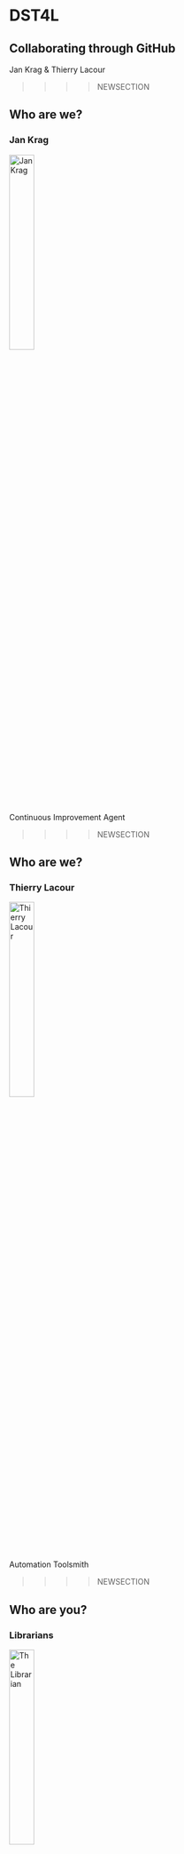 # DST4L
## Collaborating through GitHub
Jan Krag & Thierry Lacour

>>>>NEWSECTION
## Who are we?
### Jan Krag
<img src="img/jan.png" alt="Jan Krag" width="30%"/>

Continuous Improvement Agent
                  
>>>>NEWSECTION
## Who are we?
### Thierry Lacour
<img src="img/thierry.png" alt="Thierry Lacour" width="30%"/>

Automation Toolsmith
                    
>>>>NEWSECTION
## Who are you?
### Librarians
<img src="img/librarian.jpg" alt="The Librarian" width="30%"/>

Not our typical audience!

>>>>NEWSECTION
## Roadmap
* Hands-on introduction to GitHub
* @lakruzz powertalk
* Terminal ?
* Katas ?

>>>>NEWSECTION
## Setup
Make teams! 
* 3-4 members
* A leader         
* A name

Note:
Have team leads announce team names
                
>>>>NEWSECTION
## Setup
Log in to [github.com](github.com) and...

**Leaders**
* Go to [the training repository](?)
* Fork it!

**Members**
* Go to your leader's repository
 
Note:
  - Ensure students have .com accounts
  - **DEMO:** Fork the repository yourself
                    
>>>>NEWSECTION
## Quick intro
What is ...
* Git?
* GitHub?
* a Git repository?

Note:
  - What is Git?
  - What is GitHub?
  - Briefly explain repos
  - The GitHub Ecosystem
    - Talk about fun open source stuff!
    
>>>>NEWSECTION
## Exploring the repository
Let's take a look around!

Note:
- Exploring a Repository
  - **DEMO:** Exploring a repository
    - `Code` <-- The bulk of your repository, where you keep all your files and data
    - `README.md` <-- A 'Markdown' file which gets rendered on the main page by default, explain markdown
    - `Issues` <-- The heart of collaboration & communication, issues is where you can manage work/report problems,...
    - `Pull Request` <-- Pull requests are a means of proposing changes to the repository, the owner can merge them in
    - `Wiki` <-- "A place to hold documentation for your repo"
    - `Pulse` and `Graphs` <-- "Dashboards, or the stats of your projects. Keep up to date on your project."
    - `Settings` <-- "You don't see this because you aren't an owner or admin of this repository."  

>>>>NEWSECTION
## Issues

**Members**
* Create an issue:
 
"Add me as a collaborator!"

**Leaders**
* Add your members
* Resolve the issues

Note:
  - Using Issues
    - Describe Issues
    - **DEMO:** Using Issues
      - Create issue for "Add me as a collaborator!"
      - Discuss Permissions
        - If you aren't a collaborator, on a public repo you may add a comment to an issue, or create an issue of your own. 
        - You can't create branches, PRs, merge PRs.
    - **DEMO:** Add co-teachers as collaborators to your demo fork. Resolve the issue   
 

>>>>NEWSECTION
## You've got mail!

Notification settings

Note:
- Social Features of GitHub
  - Explain how to control the flood of email by:
    - Unsubscribing to threads
    - Watching (un-watching) repositories
      - Every time you're added as a collaborator to a repo, you're set to watch that repo.
    - Notification settings
    - Notification center (Web icon)
    
>>>>NEWSECTION 
## A quick recap

* Git(Hub)
* Repositories
* Collaborators
* Issues
* Notifications

Now let's get started!

Note:
 - Quickly recap what already went over

>>>>NEWSECTION 
## Proposing a workflow

**[The GitHub Flow](https://guides.github.com/introduction/flow/)**
Note:
 -They'll be making pull requests from their leaders' repo, to their leaders' repo

>>>>NEWSECTION                                                                                                                                                      
## Our first contribution

Create an issue!

Note:
-  TODO: do we want them to create an issue beforehand? I think yes.
- **DEMO & LAB:** 
  - Create an issue
    - Title: Create a bio file for Thierry
    - Content: 
      - Add a bio with some info on Thierry
      - Include Steps (Create a branch, add file, create a commit, open a PR, have a discussion about PR, merge PR)
    - Demonstrate markdown for headers, checkboxes and emoji
      - Toolbar
      - `Preview`
    - `Assign` the issue to the person
    - Add a `label`  

>>>>NEWSECTION                                                                                                                                                      
## Our first contribution

Branch off!

Note: 
- Using Branches
  - Briefly discuss "Git Status" toolbar (commits, branches, releases, contributors)
  - **DEMO:** Creating a Branch
    - Create a branch named `name-bio.md`
  - Notice what happens when you refresh the page/click on the main repo!
    
>>>>NEWSECTION                                                                                                                                                      
## Our first contribution

Add some data!

*bio/thierry-bio.md*
```
name: Thierry
from: Belgium
likes: Git! 
```

Note:
 - **DEMO:** Create a file in a folder in the repository
     - *bio/thierry-bio.md*
   - When they've all done this, go to the commit graph
   - Explain commits
      - Creates a safe rollback point for us.
      - Allows us to see our repo at a specific point in time.
      - "Oops Button"
      - Even allows us to rollback specific commits

>>>>NEWSECTION
## Our first contribution

Create a pull request!
  
Note:
- Creating Pull Requests
  - Understanding Pull Requests
  - **DEMO:** Creating a Pull Request on GitHub
    - Show `base:` and `compare:` drop downs
    - Issue resolution (Resolves/Closes #issuefrombefore)
    - Assignment, Label
    - Create PR
    - Assign to leader
  - Return to original issue and hover over information pane
  - Summarize where we've been.                            

>>>>NEWSECTION
## Our first contribution
 
Collaborate on a PR, discuss!

Note:
- Pull Request Tools
    - `Conversation` view
    - `Commits` view
    - `Files changed` view
    - Create line comment
    - Add a general comment to the discussion
    - Add :+1: emoji
  - **DEMO:** Comment on someone else's pull request

>>>>NEWSECTION
## Our first contribution

Let's tweak our data!

Note:
- Editing Pull Request Files
  - **DEMO:** Edit the file based on the pull request comments
   - Edit and commit the file changes
   - Show the `Commits` tab  

>>>>NEWSECTION
## Our first contribution

Merge in the branch!

Note:
- Merging Pull Requests
  - What happens when we merge Pull Requests
    - Rule: Only merge your own pull request. Add :ship: to someone else's PR as example.
  - **DEMO:** Merge the pull request, closing the issue in the merge commit
    - Discuss merge dropdown. Squash/Merge vs. default merge.
      - A squash merge deletes commit history. 
    - Merge attempt failed. 
      - "Every time someone merges, GitHub checks for conflicts. If it doesn't have time to make the checks because of the amount of merges, it'll give us a 'Merge Attempt Failed' dialog." 
    - Delete the branch
    - Discuss "Revert"
    - Show the closed issue                                                                            

>>>>NEWSECTION                                                                           
## Another quick recap

* Issues
* Branch
* Commit
* Pull request
* Merge

>>>>NEWSECTION                                                                           
## A local Git

* UI (GitHub Desktop/gitg)
* Terminal

Note:
- Why Use GitHub Desktop?
  - Everything is the same, except that you can't update multiple files in the same commit.
  - Git is super lightweight and you can work locally completely separate from your remote, and offline, with the entire history.
  - Everyone has a back-up at all times. DVCS.  

>>>>NEWSECTION
## Setting up

Note: 
- Intro to Desktop
  - Tutorial Repo (Encourage them to do this later.)
  - Ensure we are logged in.
    - GitHub Desktop Preferences
    - Accounts
    - Login
      - Don't use @github.com, username will work just fine. 
      - Reiterate. This is not a constant connection. It will only do so when we tell it to. 
      - Update Advanced config information. Email is trainingdemos+githubteacher@github.com  

>>>>NEWSECTION 
Note:
- Basic GitHub Desktop Configuration
  - Git Configuration Levels
  - **DEMO + ACTIVITY:** Set basic config  

>>>>NEWSECTION         
Note:
- Cloning a Repository
  - Why we clone
    - Add assumes that you have a local repo and want to look at it using GH Desktop.
    - Create assumes you want to create a repo on your local machine.
    - Clone looks at all of the repos that we have access to. Filter to find the repo that we're looking for.
  - **DEMO:** Clone the repository
    - Click through and demo all changes on visualization tool.
    - Go over "Sync". Makes sure what we're working on is the most recent version.
    - Shows user, time, commit ID, revert, etc.
    - Introduce what we're doing. Return to GitHub flow diagram. Begin again.
    - Create branch on Desktop called `githubteacher-desktop`
      - Typically branch from master.
  - **LAB:** Learner clones the repo and switches to their branch  

>>>>NEWSECTION 
Note:
- Editing Local Files
  - Open and work in Atom
    - No matter where I work on a branch, those changes persist with me.
    - Show branch dialog at bottom of page.
    - Make changes to original file.
    - You can't use Desktop to edit files, you have to use a text editor.
  
>>>>NEWSECTION 
Note:
- Advanced Commits
  - Explain the two stage commit on document on desktop. 
  - **DEMO:** Commit the changes
    - Show un-synced changes. <-- Note the icon differences on the Desktop and un-synced tab.
    - Discuss local vs. remote operations.
    - Create a PR using the button. Allowed to @ mention again.
    - Navigate to .com and you can see multiple commits. 
    - Show file on master without changes
    - Show file on branch with changes
  - **LAB:** Learner edits, saves, and commits file
    - Make two changes to original file and add them as separate commits.
    - Add two files to a commit.  

>>>>NEWSECTION 
Note:
- Publishing Changes
  - Explain publish/sync
  - **DEMO:** Publish changes
    - Create a PR from published changes
  - **LAB:** Learner publishes changes and creates a PR
  - Merge PR
  - Sync again

>>>>NEWSECTION 
Note:
### Merge Conflicts
  - Create a new branch, called conflict-branch.
  - Make changes to your original file.
  - Return to master, make changes to master.
  - Start a PR between master and conflict-branch.
  - Note issue, create PR anyways.
  - Return to Desktop
  - Switch to conflict branch
  - Update from Master button (creates a merge locally)
  - Open with editor.
  - Resolve conflict.
  - Return to desktop. Submit commit.
  - Return to .com, complete PR
  - Discuss merge conflict principles

>>>>NEWSECTION                        
Note:
### Managing Projects on GitHub
- Using pulse
- Using graphs
  - Network shows branches
  - Members shows forks
- Star (bookmarks + showcases)
- Explore (showcases)

